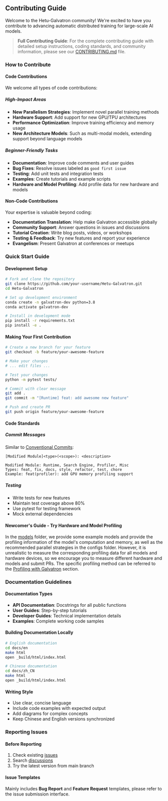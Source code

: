 ## Contributing Guide

Welcome to the Hetu-Galvatron community! We're excited to have you contribute to advancing automatic distributed training for large-scale AI models.

> **Full Contributing Guide**: For the complete contributing guide with detailed setup instructions, coding standards, and community information, please see our [CONTRIBUTING.md](https://github.com/PKU-DAIR/Hetu-Galvatron/blob/main/CONTRIBUTING.md) file.

### How to Contribute

#### Code Contributions

We welcome all types of code contributions:

##### High-Impact Areas
- **New Parallelism Strategies**: Implement novel parallel training methods
- **Hardware Support**: Add support for new GPU/TPU architectures
- **Performance Optimization**: Improve training efficiency and memory usage
- **New Architecture Models**: Such as multi-modal models, extending support beyond language models

##### Beginner-Friendly Tasks
- **Documentation**: Improve code comments and user guides
- **Bug Fixes**: Resolve issues labeled as `good first issue`
- **Testing**: Add unit tests and integration tests
- **Examples**: Create tutorials and example scripts
- **Hardware and Model Profiling**: Add profile data for new hardware and models

#### Non-Code Contributions

Your expertise is valuable beyond coding:

- **Documentation Translation**: Help make Galvatron accessible globally
- **Community Support**: Answer questions in issues and discussions
- **Tutorial Creation**: Write blog posts, videos, or workshops
- **Testing & Feedback**: Try new features and report your experience
- **Evangelism**: Present Galvatron at conferences or meetups

### Quick Start Guide

#### Development Setup

```bash
# Fork and clone the repository
git clone https://github.com/your-username/Hetu-Galvatron.git
cd Hetu-Galvatron

# Set up development environment
conda create -n galvatron-dev python=3.8
conda activate galvatron-dev

# Install in development mode
pip install -r requirements.txt
pip install -e .
```

#### Making Your First Contribution

```bash
# Create a new branch for your feature
git checkout -b feature/your-awesome-feature

# Make your changes
# ... edit files ...

# Test your changes
python -m pytest tests/

# Commit with clear message
git add .
git commit -m "[Runtime] feat: add awesome new feature"

# Push and create PR
git push origin feature/your-awesome-feature
```

#### Code Standards

##### Commit Messages
Similar to [Conventional Commits](https://www.conventionalcommits.org/):
```
[Modified Module]<type>(<scope>): <description>

Modified Module: Runtime, Search Engine, Profiler, Misc
Types: feat, fix, docs, style, refactor, test, chore
Example: feat(profiler): add GPU memory profiling support
```

##### Testing
- Write tests for new features
- Maintain test coverage above 80%
- Use pytest for testing framework
- Mock external dependencies

#### Newcomer's Guide - Try Hardware and Model Profiling

In the [models](https://github.com/PKU-DAIR/Hetu-Galvatron/tree/main/galvatron/models) folder, we provide some example models and provide the profiling information of the model's computation and memory, as well as the recommended parallel strategies in the configs folder. However, it is unrealistic to measure the corresponding profiling data for all models and hardware devices, so we encourage you to measure different hardware and models and submit PRs. The specific profiling method can be referred to the [Profiling with Galvatron](../3_quick_start/quick_start.html#profiling-with-galvatron) section.

### Documentation Guidelines

#### Documentation Types
- **API Documentation**: Docstrings for all public functions
- **User Guides**: Step-by-step tutorials
- **Developer Guides**: Technical implementation details
- **Examples**: Complete working code samples

#### Building Documentation Locally
```bash
# English documentation
cd docs/en
make html
open _build/html/index.html

# Chinese documentation
cd docs/zh_CN
make html
open _build/html/index.html
```

#### Writing Style
- Use clear, concise language
- Include code examples with expected output
- Add diagrams for complex concepts
- Keep Chinese and English versions synchronized

### Reporting Issues

#### Before Reporting
1. Check existing [issues](https://github.com/PKU-DAIR/Hetu-Galvatron/issues)
2. Search [discussions](https://github.com/PKU-DAIR/Hetu-Galvatron/discussions)
3. Try the latest version from main branch

#### Issue Templates

Mainly includes **Bug Report** and **Feature Request** templates, please refer to the issue submission interface.
